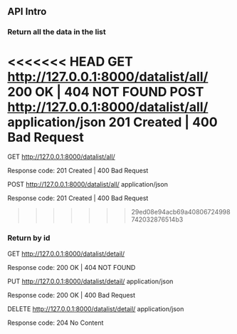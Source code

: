 ## API Intro
### Return all the data in the list
<<<<<<< HEAD
GET http://127.0.0.1:8000/datalist/all/ 200 OK | 404 NOT FOUND
POST http://127.0.0.1:8000/datalist/all/ application/json  201 Created | 400 Bad Request
=======

GET http://127.0.0.1:8000/datalist/all/ 

Response code: 201 Created | 400 Bad Request


POST http://127.0.0.1:8000/datalist/all/ application/json  

Response code: 201 Created | 400 Bad Request

>>>>>>> 29ed08e94acb69a40806724998742032876514b3

### Return by id

GET http://127.0.0.1:8000/datalist/detail/<id>  

Response code: 200 OK | 404 NOT FOUND


PUT http://127.0.0.1:8000/datalist/detail/<id> application/json 

Response code: 200 OK | 400 Bad Request

DELETE http://127.0.0.1:8000/datalist/detail/<id> application/json 

Response code: 204 No Content
